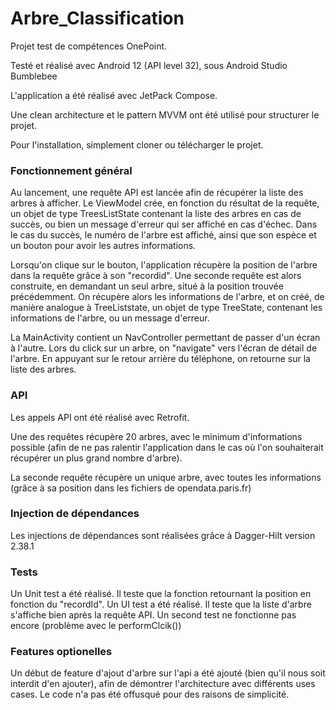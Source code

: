 # Arbre_Classification

Projet test de compétences OnePoint.

Testé et réalisé avec Android 12 (API level 32), sous Android Studio Bumblebee

L'application a été réalisé avec JetPack Compose.

Une clean architecture et le pattern MVVM ont été utilisé pour structurer le projet.

Pour l'installation, simplement cloner ou télécharger le projet.

### Fonctionnement général

Au lancement, une requête API est lancée afin de récupérer la liste des arbres à afficher. 
Le ViewModel crée, en fonction du résultat de la requête, un objet de type TreesListState contenant la liste des arbres en cas de succès, ou bien un message d'erreur qui ser affiché en cas d'échec.
Dans le cas du succès, le numéro de l'arbre est affiché, ainsi que son espèce et un bouton pour avoir les autres informations.

Lorsqu'on clique sur le bouton, l'application récupère la position de l'arbre dans la requête grâce à son "recordid".
Une seconde requête est alors construite, en demandant un seul arbre, situé à la position trouvée précédemment.
On récupère alors les informations de l'arbre, et on créé, de manière analogue à TreeListstate, un objet de type TreeState, contenant les informations de l'arbre, ou un message d'erreur.

La MainActivity contient un NavController permettant de passer d'un écran à l'autre.
Lors du click sur un arbre, on "navigate" vers l'écran de détail de l'arbre. En appuyant sur le retour arrière du téléphone, on retourne sur la liste des arbres.


### API

Les appels API ont été réalisé avec Retrofit.

Une des requêtes récupère 20 arbres, avec le minimum d'informations possible (afin de ne pas ralentir l'application dans le cas où l'on souhaiterait récupérer un plus grand nombre d'arbre).

La seconde requête récupère un unique arbre, avec toutes les informations (grâce à sa position dans les fichiers de opendata.paris.fr)

### Injection de dépendances

Les injections de dépendances sont réalisées grâce à Dagger-Hilt version 2.38.1

### Tests

Un Unit test a été réalisé. Il teste que la fonction retournant la position en fonction du "recordId".
Un UI test a été réalisé. Il teste que la liste d'arbre s'affiche bien après la requête API. Un second test ne fonctionne pas encore (problème avec le performClcik())

### Features optionelles

Un début de feature d'ajout d'arbre sur l'api a été ajouté (bien qu'il nous soit interdit d'en ajouter), afin de démontrer l'architecture avec différents uses cases.
Le code n'a pas été offusqué pour des raisons de simplicité.
